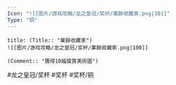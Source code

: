 ```yaml
---
Icon: "![[图片/游戏攻略/龙之皇冠/奖杯/業餘收藏家.png|30]]"
Type: "铜"
---
```

```ad-common-bronze-trophy
title: (Title:: "業餘收藏家")
![[图片/游戏攻略/龙之皇冠/奖杯/業餘收藏家.png|100]]

(Comment:: "獲得10幅獎賞美術圖")
```

#龙之皇冠/奖杯 #奖杯 #奖杯/铜
